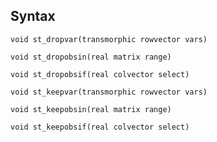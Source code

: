 ## Syntax

`void st_dropvar(transmorphic rowvector vars)`

`void st_dropobsin(real matrix range)`

`void st_dropobsif(real colvector select)`

`void st_keepvar(transmorphic rowvector vars)`

`void st_keepobsin(real matrix range)`

`void st_keepobsif(real colvector select)`
